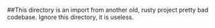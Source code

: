 ##This directory is an import from another old, rusty project pretty bad codebase. Ignore this directory, it is useless.
